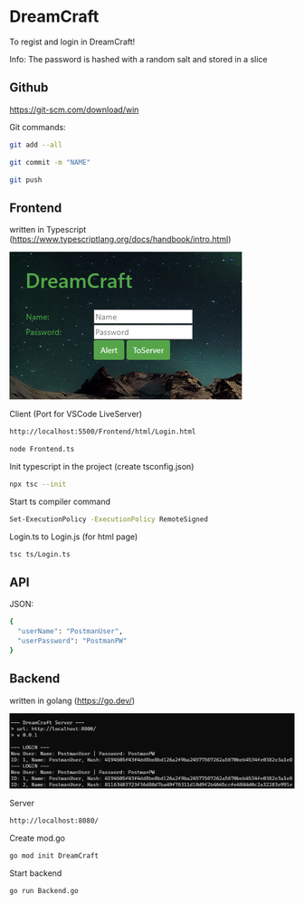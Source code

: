 # DreamCraft 

To regist and login in DreamCraft!

Info:
The password is hashed with a random salt and stored in a slice


## Github

https://git-scm.com/download/win

Git commands:

```bash
git add --all
```

```bash
git commit -m "NAME"
```

```bash
git push
```


## Frontend

written in Typescript (https://www.typescriptlang.org/docs/handbook/intro.html)

![LoginScreen](/Frontend/images/DreamCraft_LoginScreen.png)

Client (Port for VSCode LiveServer)

```bash
http://localhost:5500/Frontend/html/Login.html
```

```bash
node Frontend.ts
```

Init typescript in the project (create tsconfig.json)

```bash
npx tsc --init
```

Start ts compiler command

```bash
Set-ExecutionPolicy -ExecutionPolicy RemoteSigned
```

Login.ts to Login.js (for html page)

```bash
tsc ts/Login.ts
```


## API

JSON:

```bash
{
  "userName": "PostmanUser",
  "userPassword": "PostmanPW"
}
```


## Backend

written in golang (https://go.dev/)

![ServerConsoleScreen](/Frontend/images/DreamCraft_Server.png)

Server

```bash
http://localhost:8080/
```

Create mod.go

```bash
go mod init DreamCraft
```

Start backend

```bash
go run Backend.go
```



